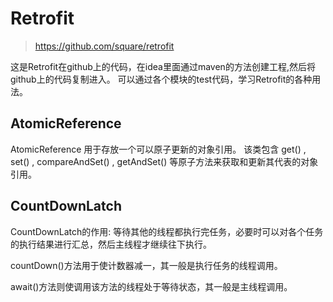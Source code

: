# Retrofit

> https://github.com/square/retrofit

这是Retrofit在github上的代码，在idea里面通过maven的方法创建工程,然后将github上的代码复制进入。
可以通过各个模块的test代码，学习Retrofit的各种用法。


##  AtomicReference
AtomicReference 用于存放一个可以原子更新的对象引用。
该类包含 get() , set() , compareAndSet() , getAndSet() 等原子方法来获取和更新其代表的对象引用。

## CountDownLatch

CountDownLatch的作用:
等待其他的线程都执行完任务，必要时可以对各个任务的执行结果进行汇总，然后主线程才继续往下执行。

countDown()方法用于使计数器减一，其一般是执行任务的线程调用。

await()方法则使调用该方法的线程处于等待状态，其一般是主线程调用。












